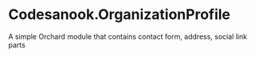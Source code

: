 # Codesanook.OrganizationProfile
A simple Orchard module that contains contact form, address, social link parts
